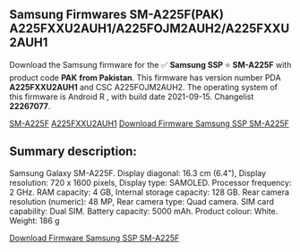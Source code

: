 <h2>Samsung Firmwares SM-A225F(PAK) A225FXXU2AUH1/A225FOJM2AUH2/A225FXXU2AUH1</h2>
Download the Samsung firmware for the ✅ <strong>Samsung SSP </strong> ⭐ <strong>SM-A225F</strong> with product code <strong>PAK</strong> <strong> from Pakistan</strong>. This firmware has version number PDA <strong>A225FXXU2AUH1</strong> and CSC A225FOJM2AUH2. The operating system of this firmware is Android R , with build date 2021-09-15. Changelist <strong>22267077</strong>.


[SM-A225F](https://samfirm.shop/samsung/model/SM-A225F)
[A225FXXU2AUH1](https://samfirm.shop/samsung/pda/A225FXXU2AUH1)
[Download Firmware Samsung SSP SM-A225F](https://samfirm.shop/samsung/firmware/456879)
<h2>Summary description:</h2>
<p>Samsung Galaxy SM-A225F. Display diagonal: 16.3 cm (6.4"), Display resolution: 720 x 1600 pixels, Display type: SAMOLED. Processor frequency: 2 GHz. RAM capacity: 4 GB, Internal storage capacity: 128 GB. Rear camera resolution (numeric): 48 MP, Rear camera type: Quad camera. SIM card capability: Dual SIM. Battery capacity: 5000 mAh. Product colour: White. Weight: 186 g</p>


[Download Firmware Samsung SSP SM-A225F](https://samfirm.shop/samsung/firmware/456879)
